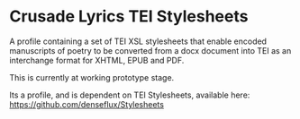 Crusade Lyrics TEI Stylesheets
==============================

A profile containing a set of TEI XSL stylesheets that enable encoded manuscripts of poetry to be converted from a docx document into TEI as an interchange format for XHTML, EPUB and PDF.

This is currently at working prototype stage.

Its a profile, and is dependent on TEI Stylesheets, available here:
https://github.com/denseflux/Stylesheets
